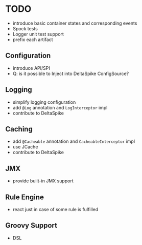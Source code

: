 TODO
====

- introduce basic container states and corresponding events
- Spock tests
- Logger unit test support
- prefix each artifact


Configuration
-------------

- introduce API/SPI
- Q: is it possible to Inject into DeltaSpike ConfigSource?


Logging
-------

- simplify logging configuration
- add `@Log` annotation and `LogInterceptor` impl
- contribute to DeltaSpike


Caching
-------

- add `@Cacheable` annotation and `CacheableInterceptor` impl
- use JCache
- contribute to DeltaSpike


JMX
---

- provide built-in JMX support


Rule Engine
-----------

- react just in case of some rule is fulfilled


Groovy Support
--------------

- DSL

